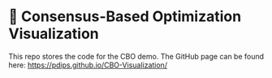 # 🤝 Consensus-Based Optimization Visualization

This repo stores the code for the CBO demo. The GitHub page can be found here: https://pdips.github.io/CBO-Visualization/
